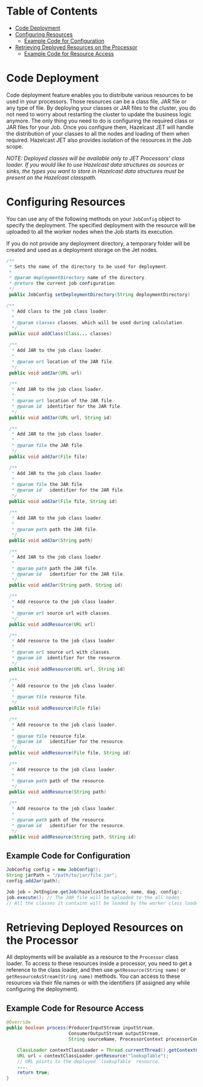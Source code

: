 # Table of Contents

* [Code Deployment](#code-deployment)
* [Configuring Resources](#configuring-resources)
  * [Example Code for Configuration](#example-code-for-configuration)
* [Retrieving Deployed Resources on the Processor](#retrieving-deployed-resources-on-the-processor)
  * [Example Code for Resource Access](#example-code-for-resource-access) 

# Code Deployment

Code deployment feature enables you to distribute various resources to be used in your processors.
Those resources can be a class file, JAR file or any type of file. By deploying your classes or JAR files to the cluster, you do not need to worry about restarting the cluster to update the business logic anymore. The only thing you need to do is configuring the required class or JAR files for your Job. Once you configure them, Hazelcast JET will handle the distribution of your classes to all the nodes and loading of them when required. Hazelcast JET also provides isolation of the resources in the Job scope.

*NOTE: Deployed classes will be available only to JET Processors' class loader. If you would like to use Hazelcast data structures as sources or sinks, the types you want to store in Hazelcast data structures must be present on the Hazelcast classpath.*

# Configuring Resources

You can use any of the following methods on your `JobConfig` object to specify the deployment. The specified deployment with the resource will be uploaded to all the worker nodes when the Job starts its execution.

If you do not provide any deployment directory, a temporary folder will be created and used as a deployment storage on the Jet nodes.

```java
/**
 * Sets the name of the directory to be used for deployment.
 *
 * @param deploymentDirectory name of the directory.
 * @return the current job configuration.
 */
 public JobConfig setDeploymentDirectory(String deploymentDirectory)

/**
  * Add class to the job class loader.
  *
  * @param classes classes, which will be used during calculation.
  */
 public void addClass(Class... classes)

 /**
  * Add JAR to the job class loader.
  *
  * @param url location of the JAR file.
  */
 public void addJar(URL url)

 /**
  * Add JAR to the job class loader.
  *
  * @param url location of the JAR file.
  * @param id  identifier for the JAR file.
  */
 public void addJar(URL url, String id)

 /**
  * Add JAR to the job class loader.
  *
  * @param file the JAR file.
  */
 public void addJar(File file)

 /**
  * Add JAR to the job class loader.
  *
  * @param file the JAR file.
  * @param id   identifier for the JAR file.
  */
 public void addJar(File file, String id)

 /**
  * Add JAR to the job class loader.
  *
  * @param path path the JAR file.
  */
 public void addJar(String path)

 /**
  * Add JAR to the job class loader.
  *
  * @param path path the JAR file.
  * @param id   identifier for the JAR file.
  */
 public void addJar(String path, String id)

 /**
  * Add resource to the job class loader.
  *
  * @param url source url with classes.
  */
 public void addResource(URL url)

 /**
  * Add resource to the job class loader.
  *
  * @param url source url with classes.
  * @param id  identifier for the resource.
  */
 public void addResource(URL url, String id)

 /**
  * Add resource to the job class loader.
  *
  * @param file resource file.
  */
 public void addResource(File file)

 /**
  * Add resource to the job class loader.
  *
  * @param file resource file.
  * @param id   identifier for the resource.
  */
 public void addResource(File file, String id)

 /**
  * Add resource to the job class loader.
  *
  * @param path path of the resource.
  */
 public void addResource(String path)

 /**
  * Add resource to the job class loader.
  *
  * @param path path of the resource.
  * @param id   identifier for the resource.
  */
 public void addResource(String path, String id)
 ```

## Example Code for Configuration

```java
JobConfig config = new JobConfig();
String jarPath = "/path/to/jar/file.jar";
config.addJar(path);

Job job = JetEngine.getJob(hazelcastInstance, name, dag, config);
job.execute(); // The JAR file will be uploaded to the all nodes
// All the classes it contains will be loaded by the worker class loader
```

# Retrieving Deployed Resources on the Processor

All deployments will be available as a resource to the `Processor` class loader. To access to these resources inside a processor, you need to get a reference to the class loader, and then use `getResource(String name)` or `getResourceAsStream(String name)` methods. You can access to these resources via their file names or with the identifiers (if assigned any while configuring the deployment).


## Example Code for Resource Access

```java
@Override
public boolean process(ProducerInputStream inputStream,
                       ConsumerOutputStream outputStream,
                       String sourceName, ProcessorContext processorContext) throws Exception {

    ClassLoader contextClassLoader = Thread.currentThread().getContextClassLoader();
    URL url = contextClassLoader.getResource("lookupTable");
    // URL points to the deployed `lookupTable` resource.
    ....
    return true;
}
```
